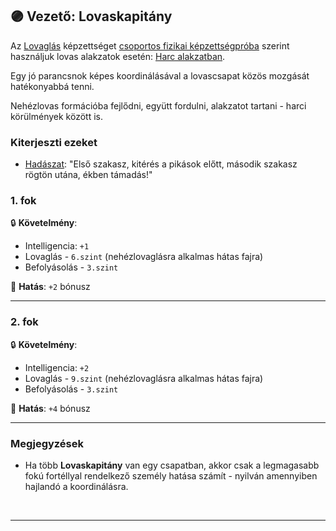 ## 🟣 Vezető: Lovaskapitány

Az [Lovaglás](../kepzettsegek.szekunder/lovaglas.md) képzettséget [csoportos fizikai képzettségpróba](../037_csoportos_kepzettsegproba.md#%EF%B8%8F-1-csoportos-fizikai-k%C3%A9pzetts%C3%A9gpr%C3%B3ba) szerint használjuk lovas alakzatok esetén: [Harc alakzatban](../065_03_harc_alakzatban.md).

Egy jó parancsnok képes koordinálásával a lovascsapat közös mozgását hatékonyabbá tenni.

Nehézlovas formációba fejlődni, együtt fordulni, alakzatot tartani - harci körülmények között is.

### Kiterjeszti ezeket

- [Hadászat](../kepzettsegek.primer.altalanos/hadaszat.md): "Első szakasz, kitérés a pikások előtt, második szakasz rögtön utána, ékben támadás!"

### 1. fok

🔒 **Követelmény**:
- Intelligencia: `+1`
- Lovaglás - `6.szint` (nehézlovaglásra alkalmas hátas fajra)
- Befolyásolás - `3.szint`

🌟 **Hatás**: `+2` bónusz

---
### 2. fok

🔒 **Követelmény**:
- Intelligencia: `+2`
- Lovaglás - `9.szint` (nehézlovaglásra alkalmas hátas fajra)
- Befolyásolás - `3.szint`

🌟 **Hatás**: `+4` bónusz

---
### Megjegyzések

- Ha több **Lovaskapitány** van egy csapatban, akkor csak a legmagasabb fokú fortéllyal rendelkező személy hatása számít - nyilván amennyiben hajlandó a koordinálásra.

<br />

---
